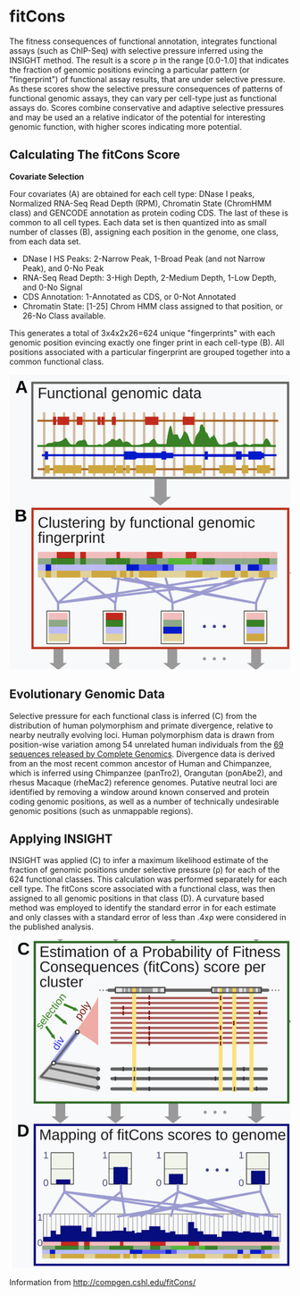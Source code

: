# fitCons

The fitness consequences of functional annotation, integrates functional assays (such as ChIP-Seq) with selective pressure inferred using the INSIGHT method. The result is a score ρ in the range [0.0-1.0] that indicates the fraction of genomic positions evincing a particular pattern (or "fingerprint") of functional assay results, that are under selective pressure. As these scores show the selective pressure consequences of patterns of functional genomic assays, they can vary per cell-type just as functional assays do. Scores combine conservative and adaptive selective pressures and may be used an a relative indicator of the potential for interesting genomic function, with higher scores indicating more potential.

## Calculating The fitCons Score

**Covariate Selection**

Four covariates (A) are obtained for each cell type: DNase I peaks, Normalized RNA-Seq Read Depth (RPM), Chromatin State (ChromHMM class) and GENCODE annotation as protein coding CDS. The last of these is common to all cell types. Each data set is then quantized into as small number of classes (B), assigning each position in the genome, one class, from each data set.

* DNase I HS Peaks: 2-Narrow Peak, 1-Broad Peak (and not Narrow Peak), and 0-No Peak
* RNA-Seq Read Depth: 3-High Depth, 2-Medium Depth, 1-Low Depth, and 0-No Signal
* CDS Annotation: 1-Annotated as CDS, or 0-Not Annotated
* Chromatin State: [1-25] Chrom HMM class assigned to that position, or 26-No Class available.

This generates a total of 3x4x2x26=624 unique "fingerprints" with each genomic position evincing exactly one finger print in each cell-type (B). All positions associated with a particular fingerprint are grouped together into a common functional class.

![Screenshot](fitcons_screenshot_1.png)

## Evolutionary Genomic Data

Selective pressure for each functional class is inferred (C) from the distribution of human polymorphism and primate divergence, relative to nearby neutrally evolving loci. Human polymorphism data is drawn from position-wise variation among 54 unrelated human individuals from the [69 sequences released by Complete Genomics](https://www.completegenomics.com/public-data/69-Genomes/). Divergence data is derived from an the most recent common ancestor of Human and Chimpanzee, which is inferred using Chimpanzee (panTro2), Orangutan (ponAbe2), and rhesus Macaque (rheMac2) reference genomes. Putative neutral loci are identified by removing a window around known conserved and protein coding genomic positions, as well as a number of technically undesirable genomic positions (such as unmappable regions).

## Applying INSIGHT

INSIGHT was applied (C) to infer a maximum likelihood estimate of the fraction of genomic positions under selective pressure (ρ) for each of the 624 functional classes. This calculation was performed separately for each cell type. The fitCons score associated with a functional class, was then assigned to all genomic positions in that class (D). A curvature based method was employed to identify the standard error in for each estimate and only classes with a standard error of less than .4xρ were considered in the published analysis.

![Screenshot](fitcons_screenshot_2.png)

Information from http://compgen.cshl.edu/fitCons/